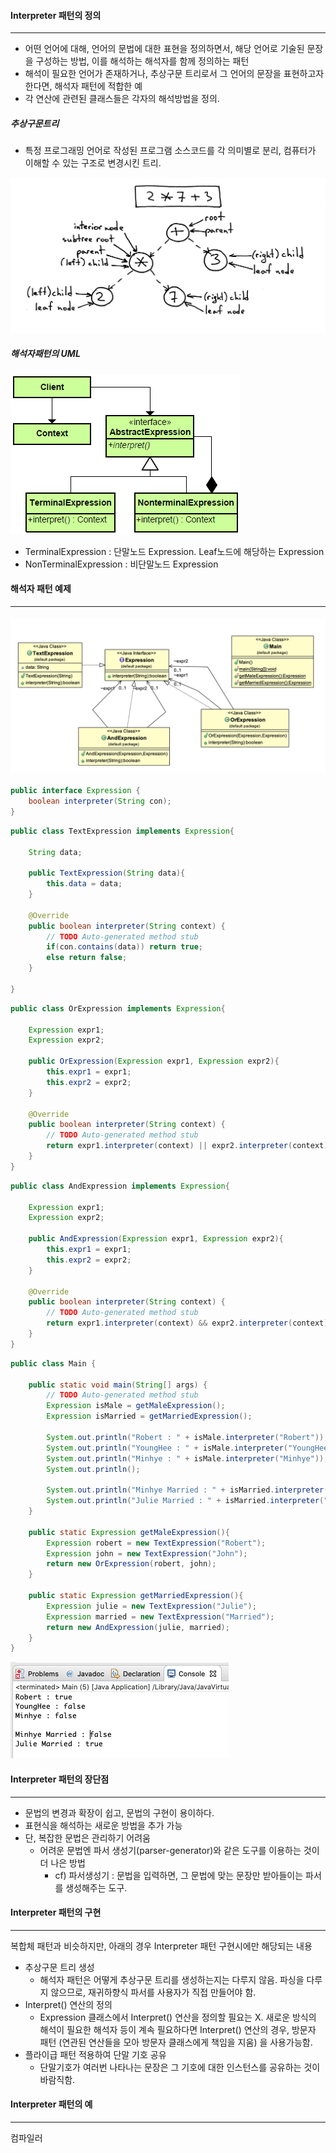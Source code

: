 #### Interpreter 패턴의 정의

------

* 어떤 언어에 대해, 언어의 문법에 대한 표현을 정의하면서, 해당 언어로 기술된 문장을 구성하는 방법, 이를 해석하는 해석자를 함께 정의하는 패턴
* 해석이 필요한 언어가 존재하거나, 추상구문 트리로서 그 언어의 문장을 표현하고자 한다면, 해석자 패턴에 적합한 예
* 각 연산에 관련된 클래스들은 각자의 해석방법을 정의.

##### 추상구문트리

* 특정 프로그래밍 언어로 작성된 프로그램 소스코드를 각 의미별로 분리, 컴퓨터가 이해할 수 있는 구조로 변경시킨 트리.

![ast](../../resource/behavioral-patterns/ast.png)

##### 해석자패턴의 UML

![Interpreter-pattern](../../resource/behavioral-patterns/Interpreter-pattern.png)

* TerminalExpression : 단말노드 Expression. Leaf노드에 해당하는 Expression
* NonTerminalExpression : 비단말노드 Expression

#### 해석자 패턴 예제

------

#### ![interpreter-example](../../resource/behavioral-patterns/interpreter-example.png)

```java
public interface Expression {
	boolean interpreter(String con);
}
```

```java
public class TextExpression implements Expression{

	String data;
	
	public TextExpression(String data){
		this.data = data;
	}
	
	@Override
	public boolean interpreter(String context) {
		// TODO Auto-generated method stub
		if(con.contains(data)) return true; 
		else return false;
	}
	
}
```

```java
public class OrExpression implements Expression{

	Expression expr1;
	Expression expr2;
	
	public OrExpression(Expression expr1, Expression expr2){
		this.expr1 = expr1;
		this.expr2 = expr2;
	}
	
	@Override
	public boolean interpreter(String context) {
		// TODO Auto-generated method stub
		return expr1.interpreter(context) || expr2.interpreter(context);
	}
}
```

```java
public class AndExpression implements Expression{

	Expression expr1;
	Expression expr2;
	
	public AndExpression(Expression expr1, Expression expr2){
		this.expr1 = expr1;
		this.expr2 = expr2;
	}
	
	@Override
	public boolean interpreter(String context) {
		// TODO Auto-generated method stub
		return expr1.interpreter(context) && expr2.interpreter(context);
	}
}
```

```java
public class Main {

	public static void main(String[] args) {
		// TODO Auto-generated method stub
		Expression isMale = getMaleExpression();
		Expression isMarried = getMarriedExpression();
		
		System.out.println("Robert : " + isMale.interpreter("Robert"));
		System.out.println("YoungHee : " + isMale.interpreter("YoungHee"));
		System.out.println("Minhye : " + isMale.interpreter("Minhye"));
		System.out.println();
		
		System.out.println("Minhye Married : " + isMarried.interpreter("Minhye Married"));
		System.out.println("Julie Married : " + isMarried.interpreter("Julie Married"));
	}
	
	public static Expression getMaleExpression(){
		Expression robert = new TextExpression("Robert");
		Expression john = new TextExpression("John");
		return new OrExpression(robert, john);
	}
	
	public static Expression getMarriedExpression(){
		Expression julie = new TextExpression("Julie");
		Expression married = new TextExpression("Married");
		return new AndExpression(julie, married);
	}
}
```

<img src="../../resource/behavioral-patterns/interpreter-result.png" alt="interpreter-result" style="zoom:50%;" />

#### Interpreter 패턴의 장단점

------

* 문법의 변경과 확장이 쉽고, 문법의 구현이 용이하다.
* 표현식을 해석하는 새로운 방법을 추가 가능
* 단, 복잡한 문법은 관리하기 어려움
  * 어려운 문법엔 파서 생성기(parser-generator)와 같은 도구를 이용하는 것이 더 나은 방법
    * cf) 파서생성기 : 문법을 입력하면, 그 문법에 맞는 문장만 받아들이는 파서를 생성해주는 도구.

#### Interpreter 패턴의 구현

------

복합체 패턴과 비슷하지만, 아래의 경우 Interpreter 패턴 구현시에만 해당되는 내용

* 추상구문 트리 생성
  * 해석자 패턴은 어떻게 추상구문 트리를 생성하는지는 다루지 않음. 파싱을 다루지 않으므로, 재귀하향식 파서를 사용자가 직접 만들어야 함.
* Interpret() 연산의 정의
  * Expression 클래스에서 Interpret() 연산을 정의할 필요는 X. 새로운 방식의 해석이 필요한 해석자 등이 계속 필요하다면 Interpret() 연산의 경우, 방문자 패턴 (연관된 연산들을 모아 방문자 클래스에게 책임을 지움) 을 사용가능함.
* 플라이급 패턴 적용하여 단말 기호 공유
  * 단말기호가 여러번 나타나는 문장은 그 기호에 대한 인스턴스를 공유하는 것이 바람직함.

#### Interpreter 패턴의 예

------

컴파일러